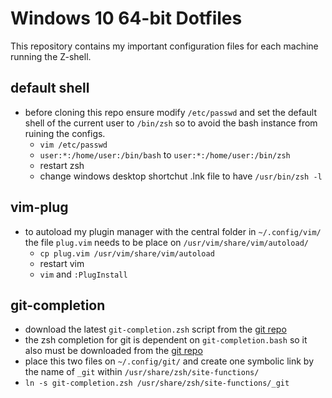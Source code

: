 # Windows 10 64-bit Dotfiles

This repository contains my important configuration files for each machine running the Z-shell.

## default shell
- before cloning this repo ensure modify `/etc/passwd` and set the default shell of the current user to `/bin/zsh` so to avoid the bash instance from ruining the configs.
   - `vim /etc/passwd`
   - `user:*:/home/user:/bin/bash` to `user:*:/home/user:/bin/zsh`
   - restart zsh
   - change windows desktop shortchut .lnk file to have `/usr/bin/zsh -l`

## vim-plug
- to autoload my plugin manager with the central folder in `~/.config/vim/` the file `plug.vim` needs to be place on `/usr/vim/share/vim/autoload/`
   - `cp plug.vim /usr/vim/share/vim/autoload`
   - restart vim
   - `vim` and `:PlugInstall`

## git-completion
- download the latest `git-completion.zsh` script from the [git repo](https://raw.githubusercontent.com/git/git/master/contrib/completion/git-completion.zsh)
- the zsh completion for git is dependent on `git-completion.bash` so it also must be downloaded from the [git repo](https://raw.githubusercontent.com/git/git/master/contrib/completion/git-completion.bash)
- place this two files on `~/.config/git/` and create one symbolic link by the name of `_git` within `/usr/share/zsh/site-functions/`
- `ln -s git-completion.zsh /usr/share/zsh/site-functions/_git`
